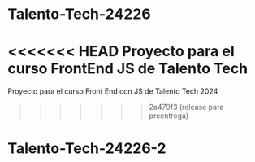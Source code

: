 # Talento-Tech-24226
<<<<<<< HEAD
Proyecto para el curso FrontEnd JS de Talento Tech
=======
Proyecto para el curso Front End con JS de Talento Tech 2024
>>>>>>> 2a479f3 (release para preentrega)
# Talento-Tech-24226-2
